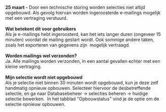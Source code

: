 **25 maart -** Door een technische storing worden selecties niet altijd
opgebouwd. Als gevolg hiervan worden ingeroosterde e-mailings mogelijk
met een vertraging verstuurd. \
\
**Wat betekent dit voor gebruikers** \
Als je e-mailings hebt ingeroosterd, kan het iets langer duren (ongeveer
15 minuten) voordat de mailing gestart wordt. Ook sommige andere taken,
zoals het exporteren van gegevens zijn  mogelijk vertraagd. \
\
**Worden mailings wel verzonden?** \
Ja. Alle mailings worden verzonden, in een aantal gevallen echter met
een kleine vertraging. \
\
**Mijn selectie wordt niet opgebouwd** \
Als je selectie niet binnen 30 minuten wordt opgebouwd, kun je deze zelf
handmatig opnieuw opbouwen. Selecteer hiervoor de desbetreffende
selectie, en ga naar Databasebeheer -\> selecties beheren -\> huidige
selectie bewerken.  In het tabblad "Opbouwstatus" vind je de optie om de
selectie opnieuw opbouwen.
